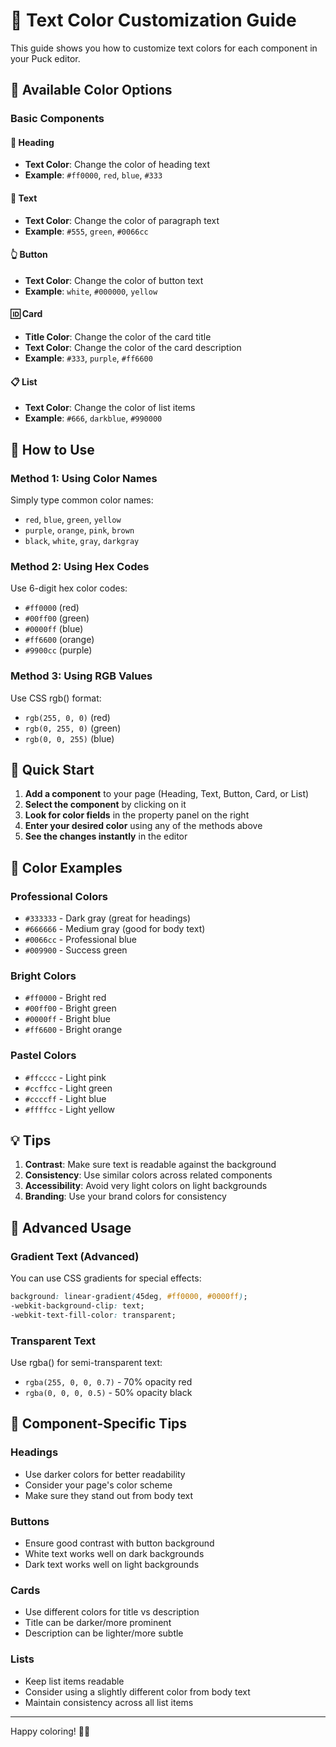 # 🎨 Text Color Customization Guide

This guide shows you how to customize text colors for each component in your Puck editor.

## 🌈 Available Color Options

### **Basic Components**

#### **📝 Heading**
- **Text Color**: Change the color of heading text
- **Example**: `#ff0000`, `red`, `blue`, `#333`

#### **📄 Text** 
- **Text Color**: Change the color of paragraph text
- **Example**: `#555`, `green`, `#0066cc`

#### **👆 Button**
- **Text Color**: Change the color of button text
- **Example**: `white`, `#000000`, `yellow`

#### **🆔 Card**
- **Title Color**: Change the color of the card title
- **Text Color**: Change the color of the card description
- **Example**: `#333`, `purple`, `#ff6600`

#### **📋 List**
- **Text Color**: Change the color of list items
- **Example**: `#666`, `darkblue`, `#990000`

## 🎯 How to Use

### **Method 1: Using Color Names**
Simply type common color names:
- `red`, `blue`, `green`, `yellow`
- `purple`, `orange`, `pink`, `brown`
- `black`, `white`, `gray`, `darkgray`

### **Method 2: Using Hex Codes**
Use 6-digit hex color codes:
- `#ff0000` (red)
- `#00ff00` (green) 
- `#0000ff` (blue)
- `#ff6600` (orange)
- `#9900cc` (purple)

### **Method 3: Using RGB Values**
Use CSS rgb() format:
- `rgb(255, 0, 0)` (red)
- `rgb(0, 255, 0)` (green)
- `rgb(0, 0, 255)` (blue)

## 🚀 Quick Start

1. **Add a component** to your page (Heading, Text, Button, Card, or List)
2. **Select the component** by clicking on it
3. **Look for color fields** in the property panel on the right
4. **Enter your desired color** using any of the methods above
5. **See the changes instantly** in the editor

## 🎨 Color Examples

### **Professional Colors**
- `#333333` - Dark gray (great for headings)
- `#666666` - Medium gray (good for body text)
- `#0066cc` - Professional blue
- `#009900` - Success green

### **Bright Colors**
- `#ff0000` - Bright red
- `#00ff00` - Bright green
- `#0000ff` - Bright blue
- `#ff6600` - Bright orange

### **Pastel Colors**
- `#ffcccc` - Light pink
- `#ccffcc` - Light green
- `#ccccff` - Light blue
- `#ffffcc` - Light yellow

## 💡 Tips

1. **Contrast**: Make sure text is readable against the background
2. **Consistency**: Use similar colors across related components
3. **Accessibility**: Avoid very light colors on light backgrounds
4. **Branding**: Use your brand colors for consistency

## 🔧 Advanced Usage

### **Gradient Text** (Advanced)
You can use CSS gradients for special effects:
```css
background: linear-gradient(45deg, #ff0000, #0000ff);
-webkit-background-clip: text;
-webkit-text-fill-color: transparent;
```

### **Transparent Text**
Use rgba() for semi-transparent text:
- `rgba(255, 0, 0, 0.7)` - 70% opacity red
- `rgba(0, 0, 0, 0.5)` - 50% opacity black

## 🎯 Component-Specific Tips

### **Headings**
- Use darker colors for better readability
- Consider your page's color scheme
- Make sure they stand out from body text

### **Buttons**
- Ensure good contrast with button background
- White text works well on dark backgrounds
- Dark text works well on light backgrounds

### **Cards**
- Use different colors for title vs description
- Title can be darker/more prominent
- Description can be lighter/more subtle

### **Lists**
- Keep list items readable
- Consider using a slightly different color from body text
- Maintain consistency across all list items

---

Happy coloring! 🎨✨
